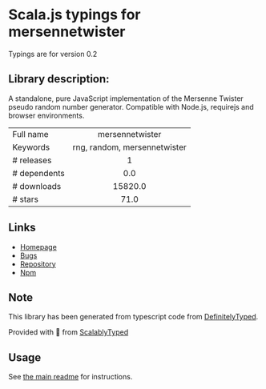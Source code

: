 
# Scala.js typings for mersennetwister

Typings are for version 0.2

## Library description:
A standalone, pure JavaScript implementation of the Mersenne Twister pseudo random number generator. Compatible with Node.js, requirejs and browser environments.

|                    |                 |
| ------------------ | :-------------: |
| Full name          | mersennetwister |
| Keywords           | rng, random, mersennetwister |
| # releases         | 1 |
| # dependents       | 0.0 |
| # downloads        | 15820.0 |
| # stars            | 71.0 |

## Links
- [Homepage](https://github.com/pigulla/mersennetwister#readme)
- [Bugs](https://github.com/pigulla/mersennetwister/issues)
- [Repository](https://github.com/pigulla/mersennetwister)
- [Npm](https://www.npmjs.com/package/mersennetwister)
    


## Note
This library has been generated from typescript code from [DefinitelyTyped](https://definitelytyped.org).

Provided with :purple_heart: from [ScalablyTyped](https://github.com/oyvindberg/ScalablyTyped)

## Usage
See [the main readme](../../readme.md) for instructions.


